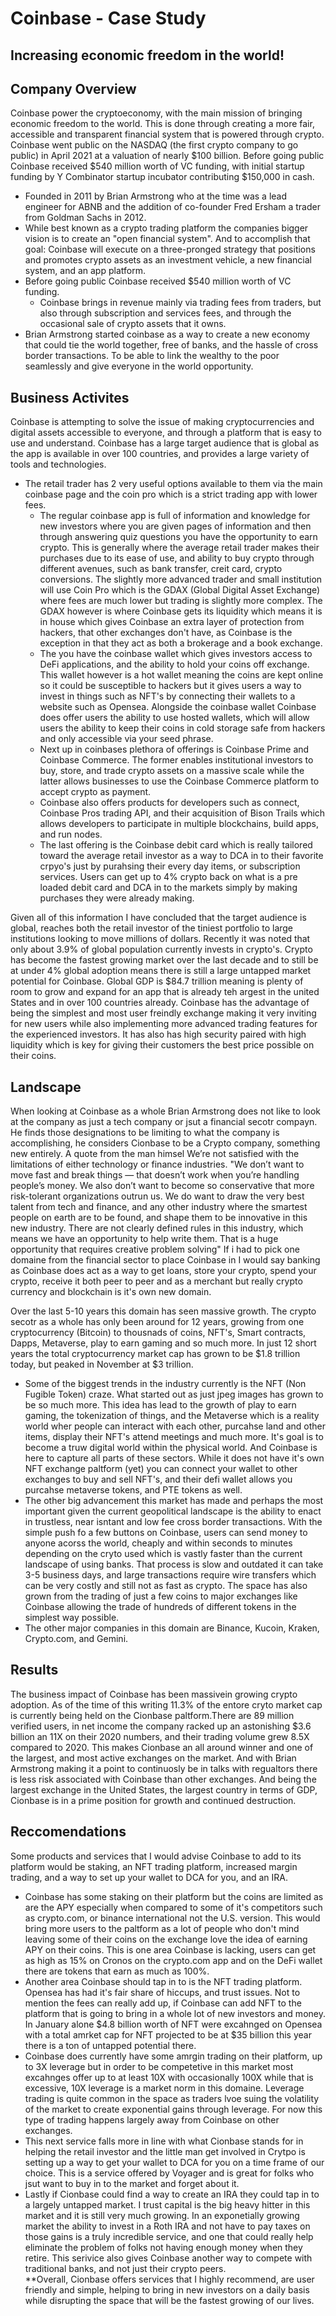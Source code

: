 # Coinbase - Case Study
## Increasing economic freedom in the world!

## Company Overview
Coinbase power the cryptoeconomy, with the main mission of bringing economic freedom to the world. This is done through creating a more fair, accessible and transparent financial system that is powered through crypto. Coinbase went public on the NASDAQ (the first crypto company to go public) in April 2021 at a valuation of nearly $100 billion. Before going public Coinbase received $540 million worth of VC funding, with initial startup funding by Y Combinator startup incubator contributing $150,000 in cash.
  - Founded in 2011 by Brian Armstrong who at the time was a lead engineer for ABNB and the addition of co-founder Fred Ersham a trader from Goldman Sachs in 2012.
  - While best known as a crypto trading platform the companies bigger vision is to create an "open financial system".  And to accomplish that goal: Coinbase will execute on a three-pronged strategy that positions and promotes crypto assets as an investment vehicle, a new financial system, and an app platform.
  - Before going public Coinbase received $540 million worth of VC funding.
    - Coinbase brings in revenue mainly via trading fees from traders, but also through subscription and services fees, and through the occasional sale of crypto assets that it owns.
  - Brian Armstrong started coinbase as a way to create a new economy that could tie the world together, free of banks, and the hassle of cross border transactions.  To be able to link the wealthy to the poor seamlessly and give everyone in the world opportunity.
## Business Activites
Coinbase is attempting to solve the issue of making cryptocurrencies and digital assets accessible to everyone, and through a platform that is easy to use and understand.
Coinbase has a large target audience that is global as the app is available in over 100 countries, and provides a large variety of tools and technologies.
- The retail trader has 2 very useful options available to them via the main coinbase page and the coin pro which is a strict trading app with lower fees.
   - The regular coinbase app is full of information and knowledge for new investors where you are given pages of information and then through answering quiz questions you have the opportunity to earn crypto. This is generally where the average retail trader makes their purchases due to its ease of use, and ability to buy crypto through different avenues, such as bank transfer, creit card, crypto conversions. The slightly more advanced trader and small institution will use Coin Pro which is the GDAX (Global Digital Asset Exchange) where fees are much lower but trading is slightly more complex.  The GDAX however is where Coinbase gets its liquidity which means it is in house which gives Coinbase an extra layer of protection from hackers, that other exchanges don't have, as Coinbase is the exception in that they act as both a brokerage and a book exchange.
  - The you have the coinbase wallet which gives investors access to DeFi applications, and the ability to hold your coins off exchange.  This wallet however is a hot wallet meaning the coins are kept online so it could be susceptible to hackers but it gives users a way to invest in things such as NFT's by connecting their wallets to a website such as Opensea. Alongside the coinbase wallet Coinbase does offer users the ability to use hosted wallets, which will allow users the ability to keep their coins in cold storage safe from hackers and only accessible via your seed phrase.
  - Next up in coinbases plethora of offerings is Coinbase Prime and Coinbase Commerce. The former enables institutional investors to buy, store, and trade crypto assets on a massive scale while the latter allows businesses to use the Coinbase Commerce platform to accept crypto as payment.
  - Coinbase also offers products for developers such as connect, Coinbase Pros trading API, and their acquisition of Bison Trails which allows developers to participate in multiple blockchains, build apps, and run nodes.
  - The last offering is the Coinbase debit card which is really tailored toward the average retail investor as a way to DCA in to their favorite crpyo's just by purahsing their every day items, or subscription services. Users can get up to 4% crypto back on what is a pre loaded debit card and DCA in to the markets simply by making purchases they were already making. 
 
 Given all of this information I have concluded that the target audience is global, reaches both the retail investor of the tiniest portfolio to large institutions looking to move millions of dollars. Recently it was noted that only about 3.9% of global population currently invests in crypto's.  Crypto has become the fastest growing market over the last decade and to still be at under 4% global adoption means there is still a large untapped market potential for Coinbase.  Global GDP is $84.7 trillion meaning is plenty of room to grow and expand for an app that is already teh argest in the united States and in over 100 countries already.  Coinbase has the advantage of being the simplest and most user freindly exchange making it very inviting for new users while also implementing more advanced trading features for the experienced investors.  It has also has high security paired with high liquidity which is key for giving their customers the best price possible on their coins.
## Landscape
When looking at Coinbase as a whole Brian Armstrong does not like to look at the company as just a tech company or jsut a financial secotr compayn.  He finds those designations to be limiting to what the company is accomplishing, he considers Cionbase to be a Crypto company, something new entirely.  A quote from the man himsel We’re not satisfied with the limitations of either technology or finance industries. "We don’t want to move fast and break things — that doesn’t work when you’re handling people’s money. We also don’t want to become so conservative that more risk-tolerant organizations outrun us. We do want to draw the very best talent from tech and finance, and any other industry where the smartest people on earth are to be found, and shape them to be innovative in this new industry. There are not clearly defined rules in this industry, which means we have an opportunity to help write them. That is a huge opportunity that requires creative problem solving" If i had to pick one domaine from the financial sector to place Coinbase in I would say banking as Coinbase does act as a way to get loans, store your crypto, spend your crypto, receive it both peer to peer and as a merchant but really crypto currency and blockchain is it's own new domain.

Over the last 5-10 years this domain has seen massive growth. The crypto secotr as a whole has only been around for 12 years, growing from one cryptocurrency (Bitcoin) to thousnads of coins, NFT's, Smart contracts, Dapps, Metaverse, play to earn gaming and so much more.  In just 12 short years the total cryptocurrency market cap has grown to be $1.8 trillion today, but peaked in November at $3 trillion. 
  - Some of the biggest trends in the industry currently is the NFT (Non Fugible Token) craze.  What started out as just jpeg images has grown to be so much more. This idea has lead to the growth of play to earn gaming, the tokenization of things, and the Metaverse which is a reality world wher people can interact with each other, purcahse land and other items, display their NFT's attend meetings and much more. It's goal is to become a truw digital world within the physical world. And Coinbase is here to capture all parts of these sectors.  While it does not have it's own NFT exchange paltform (yet) you can connect your wallet to other exchanges to buy and sell NFT's, and their defi wallet allows you purcahse metaverse tokens, and PTE tokens as well.
  - The other big advancement this market has made and perhaps the most important given the current geopolitical landscape is the ability to enact in trustless, near isntant and low fee cross border transactions.  With the simple push fo a few buttons on Coinbase, users can send money to anyone acorss the world, cheaply and within seconds to minutes depending on the cryto used which is vastly faster than the current landscape of using banks.  That process is slow and outdated it can take 3-5 business days, and large transactions require wire transfers which can be very costly and still not as fast as crypto.  The space has also grown from the trading of just a few coins to major exchanges like Coinbase allowing the trade of hundreds of different tokens in the simplest way possible.
  - The other major companies in this domain are Binance, Kucoin, Kraken, Crypto.com, and Gemini.
## Results
The business impact of Coinbase has been massivein growing crypto adoption.  As of the time of this writing 11.3% of the entore cryto market cap is currently being held on the Cionbase paltform.There are 89 million verified users, in net income the company racked up an astonishing $3.6 billion an 11X on their 2020 numbers, and their trading volume grew 8.5X compared to 2020.  This makes Cionbase an all around winner and one of the largest, and most active exchanges on the market. And with Brian Armstrong making it a point to continuosly be in talks with regualtors there is less risk associated with Coinbase than other exchanges. And being the largest exchange in the United States, the largest country in terms of GDP, Cionbase is in a prime position for growth and continued destruction.
## Reccomendations
Some products and services that I would advise Coinbase to add to its platform would be staking, an NFT trading platform, increased margin trading, and a way to set up your wallet to DCA for you, and an IRA.
  - Coinbase has some staking on their platform but the coins are limited as are the APY especially when compared to some of it's competitors such as crypto.com, or binance international not the U.S. version.  This would bring more users to the paltform as a lot of people who don't mind leaving some of their coins on the exchange love the idea of earning APY on their coins.  This is one area Coinbase is lacking, users can get as high as 15% on Cronos on the crypto.com app and on the DeFi wallet there are tokens that earn as much as 100%.  
  - Another area Coinbase should tap in to is the NFT trading platform.  Opensea has had it's fair share of hiccups, and trust issues.  Not to mention the fees can really add up, if Coinbase can add NFT to the platform that is going to bring in a whole lot of new investors and money.  In January alone $4.8 billion worth of NFT were excahnged on Opensea with a total amrket cap for NFT projected to be at $35 billion this year there is a ton of untapped potential there. 
  - Coinbase does currently have some amrgin trading on their platform, up to 3X leverage but in order to be competetive in this market most excahnges offer up to at least 10X with occasionally 100X while that is excessive, 10X leverage is a market norm in this domaine.  Leverage trading is quite common in the space as traders lvoe suing the volatility of the market to create exponential gains through leverage.  For now this type of trading happens largely away from Coinbase on other exchanges. 
  - This next service falls more in line with what Cionbase stands for in helping the retail investor and the little man get involved in Crytpo is setting up a way to get your wallet to DCA for you on a time frame of our choice. This is a service offered by Voyager and is great for folks who jsut want to buy in to the market and forget about it.
  - Lastly if Cionbase could find a way to create an IRA they could tap in to a largely untapped market. I trust capital is the big heavy hitter in this market and it is still very much growing. In an exponetially growing market the ability to invest in a Roth IRA and not have to pay taxes on those gains is a truly incredible service, and one that could really help eliminate the problem of folks not having enough money when they retire. This serivice also gives Coinbase another way to compete with traditional banks, and not just their crypto peers.  
**Overall, Cionbase offers services that I highly recommend, are user friendly and simple, helping to bring in new investors on a daily basis while disrupting the space that will be the fastest growing of our lives.
